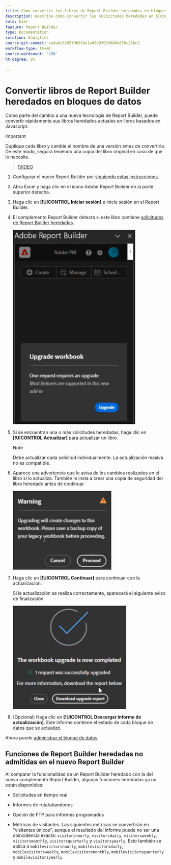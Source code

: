 ```yaml
---
title: Cómo convertir los libros de Report Builder heredados en bloques de datos
description: Describe cómo convertir las solicitudes heredadas en bloques de datos
role: User
feature: Report Builder
type: Documentation
solution: Analytics
source-git-commit: eedabc6295f9b918e1e00b93993680e676c216c3
workflow-type: tm+mt
source-wordcount: '290'
ht-degree: 0%

---
```



# Convertir libros de Report Builder heredados en bloques de datos

Como parte del cambio a una nueva tecnología de Report Builder, puede convertir rápidamente sus libros heredados actuales en libros basados en Javascript.

>[!IMPORTANT]
>
>Duplique cada libro y cambie el nombre de una versión antes de convertirlo. De este modo, seguirá teniendo una copia del libro original en caso de que lo necesite.

>[!VIDEO](https://video.tv.adobe.com/v/3434957/?quality=12&learn=on)

1. Configurar el nuevo Report Builder por [siguiendo estas instrucciones](/help/analyze/report-builder/report-builder-setup.md).

1. Abra Excel y haga clic en el icono Adobe Report Builder en la parte superior derecha.

1. Haga clic en **[!UICONTROL Iniciar sesión]** e inicie sesión en el Report Builder.

1. El complemento Report Builder detecta si este libro contiene [solicitudes de Report Builder heredadas](/help/analyze/legacy-report-builder/home.md).

   ![solicitud de actualización del libro](assets/upgrade_workbook.png)

1. Si se encuentran una o más solicitudes heredadas, haga clic en **[!UICONTROL Actualizar]** para actualizar un libro.

   >[!NOTE]
   >
   >Debe actualizar cada solicitud individualmente. La actualización masiva no es compatible.


1. Aparece una advertencia que le avisa de los cambios realizados en el libro si lo actualiza. También le insta a crear una copia de seguridad del libro heredado antes de continuar.

   ![advertencia de actualización](assets/upgrade_warning.png)

1. Haga clic en **[!UICONTROL Continuar]** para continuar con la actualización.

   Si la actualización se realiza correctamente, aparecerá el siguiente aviso de finalización:

   ![actualización completa](assets/upgrade_complete.png)

1. (Opcional) Haga clic en **[!UICONTROL Descargar informe de actualización]**. Este informe contiene el estado de cada bloque de datos que se actualizó.

Ahora puede [administrar el bloque de datos](/help/analyze/report-builder/manage-reportbuilder.md).


## Funciones de Report Builder heredadas no admitidas en el nuevo Report Builder

Al comparar la funcionalidad de un Report Builder heredado con la del nuevo complemento Report Builder, algunas funciones heredadas ya no están disponibles:

- Solicitudes en tiempo real

- Informes de ruta/abandonos

- Opción de FTP para informes programados

- Métricas de visitantes. Las siguientes métricas se convertirán en &quot;visitantes únicos&quot;, aunque el resultado del informe puede no ser una coincidencia exacta: `visitorshourly`, `visitorsdaily`, `visitorsweekly`, `visitorsmonthly`, `visitorsquarterly` y `visitorsyearly`. Esto también se aplica a `mobilevisitorshourly`, `mobilevisitorsdaily`, `mobilevisitorsweekly`, `mobilevisitorsmonthly`, `mobilevisitorsquarterly` y `mobilevisitorsyearly`.
